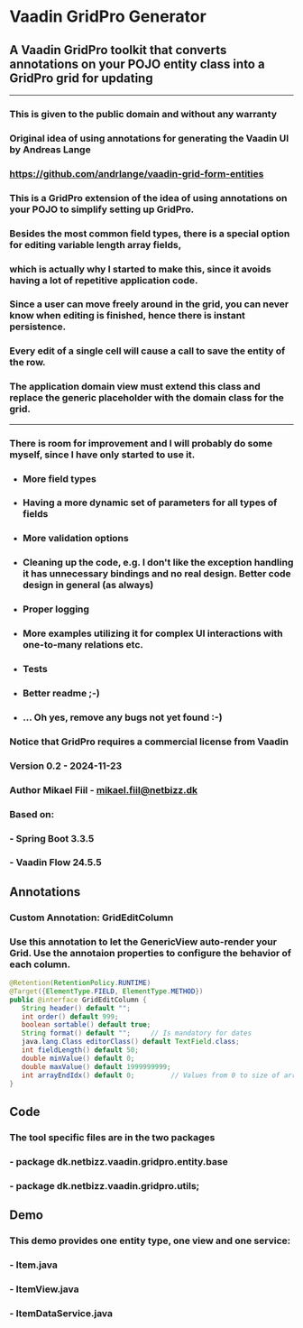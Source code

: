 # Vaadin GridPro Generator

## A Vaadin GridPro toolkit that converts annotations on your POJO entity class into a GridPro grid for updating


*** 
### This is given to the public domain and without any warranty
### Original idea of using annotations for generating the Vaadin UI by Andreas Lange
### https://github.com/andrlange/vaadin-grid-form-entities
###
### This is a GridPro extension of the idea of using annotations on your POJO to simplify setting up GridPro.
### Besides the most common field types, there is a special option for editing variable length array fields,
### which is actually why I started to make this, since it avoids having a lot of repetitive application code.
### Since a user can move freely around in the grid, you can never know when editing is finished, hence there is instant persistence.
### Every edit of a single cell will cause a call to save the entity of the row.
### The application domain view must extend this class and replace the generic placeholder with the domain class for the grid.
***
### There is room for improvement and I will probably do some myself, since I have only started to use it.
* ### More field types
* ### Having a more dynamic set of parameters for all types of fields
* ### More validation options 
* ### Cleaning up the code, e.g. I don't like the exception handling it has unnecessary bindings and no real design. Better code design in general (as always)
* ### Proper logging
* ### More examples utilizing it for complex UI interactions with one-to-many relations etc.
* ### Tests
* ### Better readme ;-) 
* ### ... Oh yes, remove any bugs not yet found :-)
###
###  Notice that GridPro requires a commercial license from Vaadin
###
### Version 0.2 - 2024-11-23  
### Author Mikael Fiil - mikael.fiil@netbizz.dk
###


### Based on:
### - Spring Boot 3.3.5
### - Vaadin Flow 24.5.5

## Annotations

### Custom Annotation: GridEditColumn
### Use this annotation to let the GenericView auto-render your Grid. Use the annotaion properties to configure the behavior of each column. 

```JAVA
@Retention(RetentionPolicy.RUNTIME)
@Target({ElementType.FIELD, ElementType.METHOD})
public @interface GridEditColumn {
   String header() default "";
   int order() default 999;
   boolean sortable() default true;
   String format() default "";     // Is mandatory for dates
   java.lang.Class editorClass() default TextField.class;
   int fieldLength() default 50;
   double minValue() default 0;
   double maxValue() default 1999999999;
   int arrayEndIdx() default 0;         // Values from 0 to size of array
}
```

## Code
### The tool specific files are in the two packages
###  - package dk.netbizz.vaadin.gridpro.entity.base
###  - package dk.netbizz.vaadin.gridpro.utils;
### 

## Demo
### This demo provides one entity type, one view and one service:
### - Item.java
### - ItemView.java
### - ItemDataService.java
